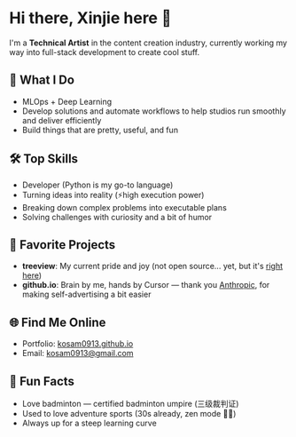 # Hi there, Xinjie here 👋

I'm a **Technical Artist** in the content creation industry, currently working my way into full-stack development to create cool stuff.

## 🎨 What I Do
- MLOps + Deep Learning
- Develop solutions and automate workflows to help studios run smoothly and deliver efficiently
- Build things that are pretty, useful, and fun

## 🛠️ Top Skills
- Developer (Python is my go-to language)
- Turning ideas into reality (⚡️high execution power)
- Breaking down complex problems into executable plans
- Solving challenges with curiosity and a bit of humor

## 🚀 Favorite Projects
- **treeview**: My current pride and joy (not open source... yet, but it's [right here](https://chromewebstore.google.com/detail/notion-task-tree-viewer/ckoknomfbeadbnmkppidchmhmeaflbka))
- **github.io**: Brain by me, hands by Cursor — thank you [Anthropic](https://www.anthropic.com/), for making self-advertising a bit easier

## 🌐 Find Me Online
- Portfolio: [kosam0913.github.io](https://kosam0913.github.io)
- Email: [kosam0913@gmail.com](mailto:kosam0913@gmail.com)

## 🏸 Fun Facts
- Love badminton — certified badminton umpire (三级裁判证)
- Used to love adventure sports (30s already, zen mode 👩‍🍳)
- Always up for a steep learning curve
